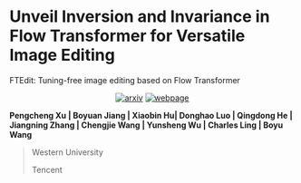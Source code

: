 # Unveil Inversion and Invariance in Flow Transformer for Versatile Image Editing

FTEdit: Tuning-free image editing based on Flow Transformer

<div style="display: flex; justify-content: center; align-items: center;">
  <a href="https://arxiv.org/pdf/2411.15843" style="margin: 0 2px;">
    <img src='https://img.shields.io/badge/arXiv-2411.10499-red?style=flat&logo=arXiv&logoColor=red' alt='arxiv'>
  </a>
  <a href='https://pengchengpcx.github.io/EditFT/' style="margin: 0 2px;">
    <img src='https://img.shields.io/badge/Webpage-Project-silver?style=flat&logo=&logoColor=orange' alt='webpage'>
  </a>
</div>

**Pengcheng Xu | Boyuan Jiang | Xiaobin Hu| Donghao Luo | Qingdong He | Jiangning Zhang | Chengjie Wang | Yunsheng Wu | Charles Ling | Boyu Wang**

> Western University
> 
> Tencent

